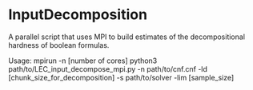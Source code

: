 # InputDecomposition

A parallel script that uses MPI to build estimates of the decompositional hardness of boolean formulas.



Usage:
mpirun -n [number of cores] python3 path/to/LEC_input_decompose_mpi.py -n path/to/cnf.cnf -ld [chunk_size_for_decomposition] -s path/to/solver -lim [sample_size]
